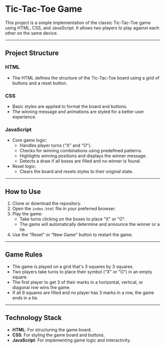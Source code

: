 # Tic-Tac-Toe Game

This project is a simple implementation of the classic Tic-Tac-Toe game using HTML, CSS, and JavaScript. It allows two players to play against each other on the same device.

---

## Project Structure

### HTML
- The HTML defines the structure of the Tic-Tac-Toe board using a grid of buttons and a reset button.

### CSS
- Basic styles are applied to format the board and buttons.
- The winning message and animations are styled for a better user experience.

### JavaScript
- Core game logic:
  - Handles player turns ("X" and "O").
  - Checks for winning combinations using predefined patterns.
  - Highlights winning positions and displays the winner message.
  - Detects a draw if all boxes are filled and no winner is found.
- Reset logic:
  - Clears the board and resets styles to their original state.

---

## How to Use
1. Clone or download the repository.
2. Open the `index.html` file in your preferred browser.
3. Play the game:
   - Take turns clicking on the boxes to place "X" or "O".
   - The game will automatically determine and announce the winner or a tie.
4. Use the "Reset" or "New Game" button to restart the game.

---

## Game Rules
- The game is played on a grid that's 3 squares by 3 squares.
- Two players take turns to place their symbol ("X" or "O") in an empty square.
- The first player to get 3 of their marks in a horizontal, vertical, or diagonal row wins the game.
- If all 9 squares are filled and no player has 3 marks in a row, the game ends in a tie.

---

## Technology Stack
- **HTML**: For structuring the game board.
- **CSS**: For styling the game board and buttons.
- **JavaScript**: For implementing game logic and interactivity.
